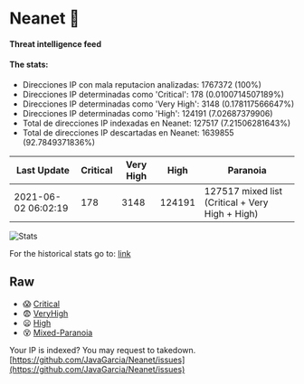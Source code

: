 # Neanet :hocho:
#### Threat intelligence feed
#### The stats:

- Direcciones IP con mala reputacion analizadas: 1767372 (100%)
- Direcciones IP determinadas como 'Critical':  178 (0.0100714507189%)
- Direcciones IP determinadas como 'Very High':  3148 (0.178117566647%)
- Direcciones IP determinadas como 'High':  124191 (7.02687379906)
- Total de direcciones IP indexadas en Neanet:  127517 (7.21506281643%)
- Total de direcciones IP descartadas en Neanet:  1639855 (92.7849371836%)

| Last Update | Critical | Very High | High | Paranoia |
| --- | --- | --- | --- | --- |
| 2021-06-02 06:02:19 | 178 | 3148 | 124191 | 127517 mixed list (Critical + Very High + High)|

![Stats](https://docs.google.com/spreadsheets/d/e/2PACX-1vSnaNMIXVabIpDJjufMlzH7poXnshF3mgd8Is1g9ytUEzVsP5my4Trn8f-xkoLLQ38xpL3HtmUexLo6/pubchart?oid=501124687&format=image)

For the historical stats go to: [link](/stats.csv)
## Raw
- :scream: [Critical](https://raw.githubusercontent.com/JavaGarcia/Neanet/master/blacklists/neanet_critical.txt)
- :fearful: [VeryHigh](https://raw.githubusercontent.com/JavaGarcia/Neanet/master/blacklists/neanet_veryHigh.txtt)
- :frowning: [High](https://raw.githubusercontent.com/JavaGarcia/Neanet/master/blacklists/neanet_high.txt)
- :dizzy_face: [Mixed-Paranoia](https://raw.githubusercontent.com/JavaGarcia/Neanet/master/blacklists/neanet_all.txt)


Your IP is indexed? You may request to takedown. [https://github.com/JavaGarcia/Neanet/issues](https://github.com/JavaGarcia/Neanet/issues)



























































































































































































































































































































































































































































































































































































































































































































































































































































































































































































































































































































































































































































































































































































































































































































































































































































































































































































































































































































































































































































































































































































































































































































































































































































































































































































































































































































































































































































































































































































































































































































































































































































































































































































































































































































































































































































































































































































































































































































































































































































































































































































































































































































































































































































































































































































































































































































































































































































































































































































































































































































































































































































































































































































































































































































































































































































































































































































































































































































































































































































































































































































































































































































































































































































































































































































































































































































































































































































































































































